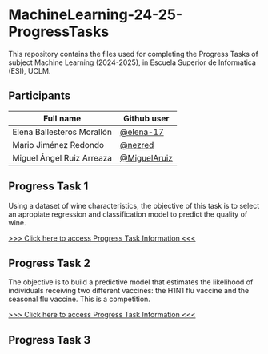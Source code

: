 # MachineLearning-24-25-ProgressTasks
This repository contains the files used for completing the Progress Tasks of subject Machine Learning (2024-2025), in Escuela Superior de Informatica (ESI), UCLM.

## Participants

| Full name                          | Github user                                              |
|------------------------------------|----------------------------------------------------------|
| Elena Ballesteros Morallón         | [@elena-17](https://github.com/elena-17)                 |
| Mario Jiménez Redondo              | [@nezred](https://github.com/nezred)                     |
| Miguel Ángel Ruiz Arreaza          | [@MiguelAruiz](https://github.com/MiguelAruiz)           |


## Progress Task 1

Using a dataset of wine characteristics, the objective of this task is to select an apropiate regression and classification model to predict the quality of wine.

[>>> Click here to access Progress Task Information <<<](Progress_Task_1/README.md)

## Progress Task 2

The objective is to build a predictive model that estimates the likelihood of individuals receiving two different vaccines: the H1N1 flu vaccine and the seasonal flu vaccine. This is a competition.

[>>> Click here to access Progress Task Information <<<](Progress_Task_2/README.md)

## Progress Task 3
